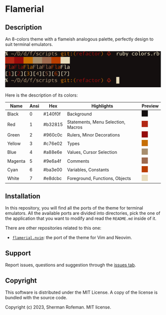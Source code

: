 # Flamerial

## Description

An 8-colors theme with a flameish analogous palette, perfectly design to suit
terminal emulators.

![](images/preview.png)

Here is the description of its colors:

| Name | Ansi | Hex | Highlights | Preview |
|-|-|-|-|-|
| Black | 0 | #140f0f | Background | ![](images/colors/black.png) |
| Red | 1 | #b32815 | Statements, Menu Selection, Macros | ![](images/colors/red.png) |
| Green | 2 | #960c0c | Rulers, Minor Decorations | ![](images/colors/green.png) |
| Yellow | 3 | #c76e02 | Types | ![](images/colors/yellow.png) |
| Blue | 4 | #a88e6e | Values, Cursor Selection | ![](images/colors/blue.png) |
| Magenta | 5 | #9e6a4f | Comments | ![](images/colors/magenta.png) |
| Cyan | 6 | #ba3e00 | Variables, Constants | ![](images/colors/cyan.png) |
| White | 7 | #e8dcbc | Foreground, Functions, Objects | ![](images/colors/white.png) |

## Installation

In this repository, you will find all the ports of the theme for terminal
emulators. All the available ports are divided into directories, pick the one
of the application that you want to modify and read the `README.md` inside of
it.

There are other repositories related to this one:
-	[`flamerial.nvim`](https://github.com/skippyr/flamerial.nvim): the port of
	the theme for Vim and Neovim.

## Support

Report issues, questions and suggestion through the [issues tab](https://github.com/skippyr/flamerial/issues).

## Copyright

This software is distributed under the MIT License. A copy of the license is
bundled with the source code.

Copyright (c) 2023, Sherman Rofeman. MIT license.
